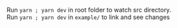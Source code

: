 Run `yarn ; yarn dev` in root folder to watch src directory.  
Run `yarn ; yarn dev` in `example/` to link and see changes
